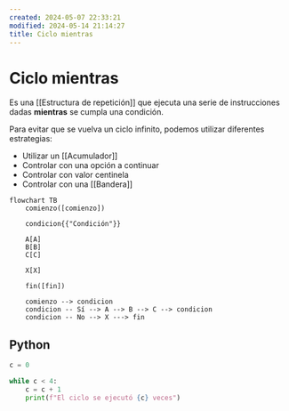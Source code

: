 ```yaml
---
created: 2024-05-07 22:33:21
modified: 2024-05-14 21:14:27
title: Ciclo mientras
---
```


# Ciclo mientras

Es una [[Estructura de repetición]] que ejecuta una serie de instrucciones dadas **mientras** se cumpla una condición.

Para evitar que se vuelva un ciclo infinito, podemos utilizar diferentes estrategias:

- Utilizar un [[Acumulador]]
- Controlar con una opción a continuar
- Controlar con valor centinela
- Controlar con una [[Bandera]]

```mermaid
flowchart TB
	comienzo([comienzo])
    
    condicion{{"Condición"}}
    
    A[A]
    B[B]
    C[C]
    
    X[X]
    
	fin([fin])
    
	comienzo --> condicion
	condicion -- Sí --> A --> B --> C --> condicion
	condicion -- No --> X ---> fin
```

## Python

```python
c = 0

while c < 4:
    c = c + 1
    print(f"El ciclo se ejecutó {c} veces")
```
